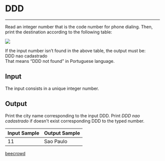 # DDD

---

Read an integer number that is the code number for phone dialing. Then, print the destination according to the following table:

![](https://resources.beecrowd.com.br/gallery/images/problems/UOJ_1050.png)

If the input number isn’t found in the above table, the output must be:  
DDD nao cadastrado  
That means “DDD not found” in Portuguese language.

## Input

The input consists in a unique integer number.

## Output

Print the city name corresponding to the input DDD. Print *DDD nao cadastrado* if doesn't exist corresponding DDD to the typed number.

| Input Sample | Output Sample |
| ------------ | ------------- |
| 11           | Sao Paulo     |

[beecrowd](https://www.beecrowd.com.br/judge/en/problems/view/1050)
